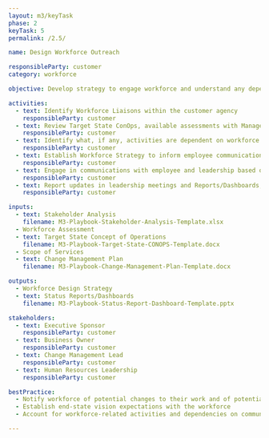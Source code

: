```yaml
---
layout: m3/keyTask
phase: 2
keyTask: 5
permalink: /2.5/

name: Design Workforce Outreach

responsibleParty: customer
category: workforce

objective: Develop strategy to engage workforce and understand any dependencies.

activities:
  - text: Identify Workforce Liaisons within the customer agency
    responsibleParty: customer
  - text: Review Target State ConOps, available assessments with Management/HR/liaisons to identify impact
    responsibleParty: customer
  - text: Identify what, if any, activities are dependent on workforce coordination
    responsibleParty: customer
  - text: Establish Workforce Strategy to inform employee communications
    responsibleParty: customer
  - text: Engage in communications with employee and leadership based on workforce strategy
    responsibleParty: customer
  - text: Report updates in leadership meetings and Reports/Dashboards, inform stakeholders as needed
    responsibleParty: customer 

inputs:
  - text: Stakeholder Analysis
    filename: M3-Playbook-Stakeholder-Analysis-Template.xlsx
  - Workforce Assessment
  - text: Target State Concept of Operations
    filename: M3-Playbook-Target-State-CONOPS-Template.docx
  - Scope of Services
  - text: Change Management Plan
    filename: M3-Playbook-Change-Management-Plan-Template.docx

outputs:
  - Workforce Design Strategy
  - text: Status Reports/Dashboards
    filename: M3-Playbook-Status-Report-Dashboard-Template.pptx

stakeholders:
  - text: Executive Sponsor
    responsibleParty: customer
  - text: Business Owner
    responsibleParty: customer
  - text: Change Management Lead
    responsibleParty: customer
  - text: Human Resources Leadership
    responsibleParty: customer

bestPractice:
  - Notify workforce of potential changes to their work and of potential opportunities
  - Establish end-state vision expectations with the workforce
  - Account for workforce-related activities and dependencies on communications / training in the schedule 

---
```

